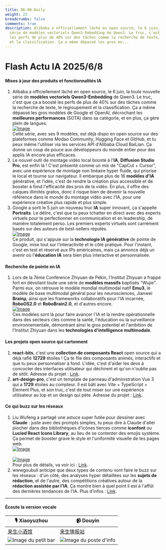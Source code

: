 ```yaml
---
title: 06-08-Daily
weight: 23
breadcrumbs: false
comments: true
description: Alibaba a officiellement lâché en open source, le 6 juin, la toute nouvelle
  série de modèles vectoriels Qwen3-Embedding de Qwen3. Le truc, c'est que ça a boosté
  les perfs de plus de 40% sur des tâches comme la recherche de texte, le regroupement
  et la classification. Ça a même dépassé les gros mo...
---
```


# Flash Actu IA 2025/6/8

#### **Mises à jour des produits et fonctionnalités IA**
1.  Alibaba a officiellement lâché en open source, le 6 juin, la toute nouvelle série de **modèles vectoriels Qwen3-Embedding** de Qwen3. Le truc, c'est que ça a boosté les perfs de plus de 40% sur des tâches comme la recherche de texte, le regroupement et la classification. Ça a même dépassé les gros modèles de Google et OpenAI, décrochant les **meilleures performances** (SOTA) dans sa catégorie, et en plus, ça gère plein de langues. <br/> [![Image](https://autoproxy.justlikemaki.vip/?pp=https://pic.chinaz.com/picmap/202504151007236218_3.jpg)](https://autoproxy.justlikemaki.vip/?pp=https://pic.chinaz.com/picmap/202504151007236218_3.jpg) <br/> Cette série, avec ses 9 modèles, est déjà dispo en open source sur des plateformes comme Modao Community, Hugging Face et GitHub, et tu peux même l'utiliser via les services API d'Alibaba Cloud BaiLian. Ça donne un coup de pouce aux développeurs du monde entier pour des applis IA encore plus efficaces.
2.  Le nouvel outil de montage vidéo local boosté à l'**IA**, **Diffusion Studio Pro**, est enfin là ! C'est présenté comme un mix de "CapCut + Cursor", avec une expérience de montage non linéaire hyper fluide, qui priorise le local et tourne sur navigateur. Il embarque plus de 16 **modèles d'IA** générative, et l'idée, c'est de rendre la création plus accessible et de booster à fond l'efficacité des pros de la vidéo. En plus, il offre des calques illimités gratos, donc il risque bien de devenir la nouvelle référence dans le monde du montage vidéo avec l'IA, pour une expérience créative plus rapide et plus simple.
3.  Google a sorti le 5 juin un nouveau truc **IA** super innovant, ça s'appelle **Portraits**. Le délire, c'est que tu peux tchatter en direct avec des experts virtuels pour te perfectionner en communication et en leadership, de manière totalement perso. Les premiers experts virtuels sont carrément basés sur des auteurs de best-sellers réputés. <br/> [![Image](https://autoproxy.justlikemaki.vip/?pp=https://pic.chinaz.com/2025/0606/6388480752743547666381573.png)](https://autoproxy.justlikemaki.vip/?pp=https://pic.chinaz.com/2025/0606/6388480752743547666381573.png) <br/> Ce produit, qui s'appuie sur la **technologie IA générative** de pointe de Google, mise tout sur l'interactivité et le côté pratique. Pour l'instant, c'est en test et réservé aux IPs américaines, mais ça annonce déjà un avenir où l'**éducation IA** sera bien plus interactive et personnalisée.

#### **Recherche de pointe en IA**
1.  Lors de la 7ème Conférence Zhiyuan de Pékin, l'Institut Zhiyuan a frappé fort en dévoilant toute une série de **modèles massifs** baptisés "Wujie". Parmi eux, on retrouve le modèle mondial multimodal natif **Emu3**, le modèle de base multimodal général pour les neurosciences, Jianwei **Brainμ**, ainsi que les frameworks collaboratifs pour l'IA incarnée, **RoboOS2.0** et **RoboBrain2.0**, et d'autres encore. <br/> [![Image](https://autoproxy.justlikemaki.vip/?pp=https://pic.chinaz.com/picmap/202307211343352678_2.jpg)](https://autoproxy.justlikemaki.vip/?pp=https://pic.chinaz.com/picmap/202307211343352678_2.jpg) <br/> Ces modèles sont là pour faire avancer l'IA et la rendre opérationnelle dans des secteurs clés comme la santé, l'éducation ou la surveillance environnementale, démontrant ainsi le gros potentiel et l'ambition de l'Institut Zhiyuan dans les **technologies d'intelligence multimodale**.

#### **Les projets open source qui cartonnent**
1.  **react-bits**, c'est une **collection de composants React** open source qui a déjà raflé **12729** étoiles ! Ça te file des composants animés, interactifs et que tu peux personnaliser à fond. L'idée, c'est d'aider les devs à concocter des interfaces utilisateur qui déchirent et qu'on n'oublie pas de sitôt. Adresse du projet : [Link](https://github.com/DavidHDev/react-bits).
2.  **art-design-pro**, c'est un template de panneau d'administration Vue 3 qui a **1729** étoiles au compteur. Il est bâti avec Vite + TypeScript + Element Plus, et son truc, c'est de tout miser sur une expérience utilisateur au top et un design qui pète. Adresse du projet : [Link](https://github.com/Daymychen/art-design-pro).

#### **Ce qui buzz sur les réseaux**
1.  Liu Wufeng a partagé une astuce super futée pour dessiner avec **Claude** : juste avec des prompts simples, tu peux dire à Claude d'aller piocher dans des bibliothèques d'icônes tierces comme **iconfont** ou **Lucied React Icons Library**, au lieu de se contenter des emojis système. Ça permet de booster grave le style et l'uniformité visuelle de tes pages web. <br/> [![Image](https://cdnv2.ruguoapp.com/Fmks9yCJBJ1rO-T5g9BP9epCxci-v3.png)](https://cdnv2.ruguoapp.com/Fmks9yCJBJ1rO-T5g9BPepCxci-v3.png) <br/> <br/> [![Image](https://cdnv2.ruguoapp.com/FqkHGytOOk8dLy3WejWlcbSLAIBqv3.png)](https://cdnv2.ruguoapp.com/FqkHGytOOk8dLy3WejWlcbSLAIBqv3.png) <br/> Pour plus de détails, va voir ici : [Link](https://m.okjike.com/originalPosts/68444463dfa0f1ef3adbbf9b).
2.  wwwgoubuli anticipe que deux types de contenu vont faire le buzz sur les réseaux : d'un côté, des analyses hyper détaillées sur les **sujets de rédaction**, et de l'autre, des compétitions créatives autour de la **rédaction assistée par l'IA**. Ça montre bien à quel point il est à l'affût des dernières tendances de l'IA. Plus d'infos : [Link](https://x.com/wwwgoubuli/status/1931206161044484395).

---

#### **Écoute la version vocale**

| 🎙️ **Xiaoyuzhou** | 📹 **Douyin** |
| --- | --- |
| [来生小酒馆](https://www.xiaoyuzhoufm.com/podcast/683c62b7c1ca9cf575a5030e) | [来生情报站](https://www.douyin.com/user/MS4wLjABAAAAwpwqPQlu38sO38VyWgw9ZjDEnN4bMR5j8x111UxpseHR9DpB6-CveI5KRXOWuFwG) |
| ![Image du petit bar](https://s1.imagehub.cc/images/2025/06/24/f959f7984e9163fc50d3941d79a7f262.md.png) | ![Image du poste d'info](https://s1.imagehub.cc/images/2025/06/24/7fc30805eeb831e1e2baa3a240683ca3.md.png) |
